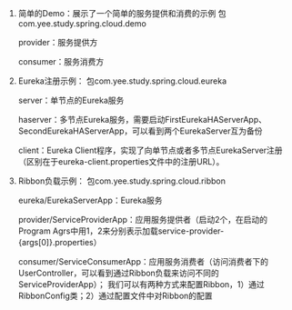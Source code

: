 1.  简单的Demo：展示了一个简单的服务提供和消费的示例
    包com.yee.study.spring.cloud.demo

    provider：服务提供方

    consumer：服务消费方

2.  Eureka注册示例：
    包com.yee.study.spring.cloud.eureka

    server：单节点的Eureka服务

    haserver：多节点Eureka服务，需要启动FirstEurekaHAServerApp、SecondEurekaHAServerApp，可以看到两个EurekaServer互为备份

    client：Eureka Client程序，实现了向单节点或者多节点EurekaServer注册（区别在于eureka-client.properties文件中的注册URL）。


3.  Ribbon负载示例：
    包com.yee.study.spring.cloud.ribbon
    
    eureka/EurekaServerApp：Eureka服务
    
    provider/ServiceProviderApp：应用服务提供者（启动2个，在启动的Program Agrs中用1，2来分别表示加载service-provider-{args[0]}.properties）
    
    consumer/ServiceConsumerApp：应用服务消费者（访问消费者下的UserController，可以看到通过Ribbon负载来访问不同的ServiceProviderApp）；
    我们可以有两种方式来配置Ribbon，1）通过RibbonConfig类；2）通过配置文件中对Ribbon的配置



    
